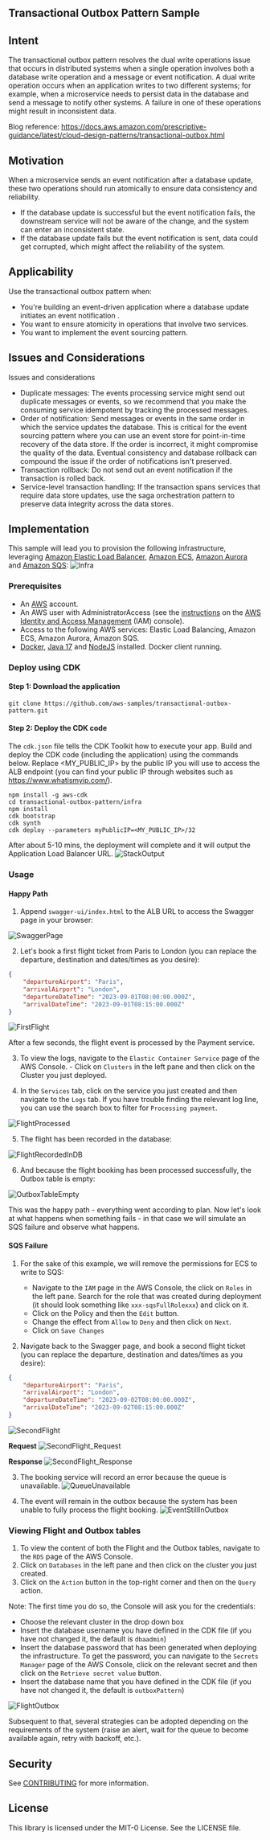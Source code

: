 ## Transactional Outbox Pattern Sample

## Intent

The transactional outbox pattern resolves the dual write operations issue that occurs in distributed systems when a single operation involves both a database write operation and a message or event notification. A dual write operation occurs when an application writes to two different systems; for example, when a microservice needs to persist data in the database and send a message to notify other systems. A failure in one of these operations might result in inconsistent data.

Blog reference: https://docs.aws.amazon.com/prescriptive-guidance/latest/cloud-design-patterns/transactional-outbox.html 

## Motivation

When a microservice sends an event notification after a database update, these two operations should run atomically to ensure data consistency and reliability.
- If the database update is successful but the event notification fails, the downstream service will not be aware of the change, and the system can enter an inconsistent state.
- If the database update fails but the event notification is sent, data could get corrupted, which might affect the reliability of the system.

## Applicability

Use the transactional outbox pattern when:
- You're building an event-driven application where a database update initiates an event notification .
- You want to ensure atomicity in operations that involve two services.
- You want to implement the event sourcing pattern.

## Issues and Considerations

Issues and considerations
- Duplicate messages: The events processing service might send out duplicate messages or events, so we recommend that you make the consuming service idempotent by tracking the processed messages.
- Order of notification: Send messages or events in the same order in which the service updates the database. This is critical for the event sourcing pattern where you can use an event store for point-in-time recovery of the data store. If the order is incorrect, it might compromise the quality of the data. Eventual consistency and database rollback can compound the issue if the order of notifications isn't preserved.
- Transaction rollback: Do not send out an event notification if the transaction is rolled back.
- Service-level transaction handling: If the transaction spans services that require data store updates, use the saga orchestration pattern to preserve data integrity across the data stores.

## Implementation

This sample will lead you to provision the following infrastructure, leveraging [Amazon Elastic Load Balancer](https://aws.amazon.com/elasticloadbalancing/), [Amazon ECS](https://aws.amazon.com/ecs/), [Amazon Aurora](https://aws.amazon.com/rds/aurora/) and [Amazon SQS](https://aws.amazon.com/sqs/):
![Infra](img/outbox-sample-infra.png)

### Prerequisites

- An [AWS](https://aws.amazon.com/) account.
- An AWS user with AdministratorAccess (see the [instructions](https://console.aws.amazon.com/iam/home#/roles%24new?step=review&commonUseCase=EC2%2BEC2&selectedUseCase=EC2&policies=arn:aws:iam::aws:policy%2FAdministratorAccess) on the [AWS Identity and Access Management](http://aws.amazon.com/iam) (IAM) console).
- Access to the following AWS services: Elastic Load Balancing, Amazon ECS, Amazon Aurora, Amazon SQS.
- [Docker](https://docs.docker.com/engine/install/), [Java 17](https://www.oracle.com/java/technologies/javase/jdk17-archive-downloads.html) and [NodeJS](https://nodejs.org/en) installed. Docker client running.

### Deploy using CDK

#### Step 1: Download the application

```shell
git clone https://github.com/aws-samples/transactional-outbox-pattern.git
```
#### Step 2: Deploy the CDK code

The `cdk.json` file tells the CDK Toolkit how to execute your app. Build and deploy the CDK code (including the application) using the commands below. Replace <MY_PUBLIC_IP> by the public IP you will use to access the ALB endpoint (you can find your public IP through websites such as https://www.whatismyip.com/).

```shell
npm install -g aws-cdk
cd transactional-outbox-pattern/infra
npm install
cdk bootstrap
cdk synth
cdk deploy --parameters myPublicIP=<MY_PUBLIC_IP>/32
```
After about 5-10 mins, the deployment will complete and it will output the Application Load Balancer URL. 
![StackOutput](img/outbox-pattern-stack-output.png)

### Usage

#### Happy Path

1. Append `swagger-ui/index.html` to the ALB URL to access the Swagger page in your browser:

![SwaggerPage](img/outbox-pattern-swagger-page.png)

2. Let's book a first flight ticket from Paris to London (you can replace the departure, destination and dates/times as you desire):
```json
{
    "departureAirport": "Paris",
    "arrivalAirport": "London",
    "departureDateTime": "2023-09-01T08:00:00.000Z",
    "arrivalDateTime": "2023-09-01T08:15:00.000Z"
}
```
![FirstFlight](img/outbox-pattern-first-flight.png)

After a few seconds, the flight event is processed by the Payment service.

3. To view the logs, navigate to the `Elastic Container Service` page of the AWS Console. - Click on `Clusters` in the left pane and then click on the Cluster you just deployed.

4. In the `Services` tab, click on the service you just created and then navigate to the `Logs` tab. If you have trouble finding the relevant log line, you can use the search box to filter for `Processing payment`.

![FlightProcessed](img/outbox-pattern-first-flight-processed.png)

5. The flight has been recorded in the database:

![FlightRecordedInDB](img/outbox-pattern-first-flight-in-db.png)

6. And because the flight booking has been processed successfully, the Outbox table is empty:

![OutboxTableEmpty](img/outbox-pattern-first-flight-outbox-table.png)

This was the happy path - everything went according to plan. Now let's look at what happens when something fails - in that case we will simulate an SQS failure and observe what happens.

#### SQS Failure

1. For the sake of this example, we will remove the permissions for ECS to write to SQS:
    - Navigate to the `IAM` page in the AWS Console, the click on `Roles` in the left pane. Search for the role that was created during deployment (it should look something like `xxx-sqsFullRolexxx`) and click on it.
    - Click on the Policy and then the `Edit` button.
    - Change the effect from `Allow` to `Deny` and then click on `Next`.
    - Click on `Save Changes`

2. Navigate back to the Swagger page, and book a second flight ticket (you can replace the departure, destination and dates/times as you desire):
```json
{
    "departureAirport": "Paris",
    "arrivalAirport": "London",
    "departureDateTime": "2023-09-02T08:00:00.000Z",
    "arrivalDateTime": "2023-09-02T08:15:00.000Z"
}
```
![SecondFlight](img/outbox-pattern-second-flight.png)

**Request**
![SecondFlight_Request](img/outbox-pattern-second-flight_request.png)

**Response**
![SecondFlight_Response](img/outbox-pattern-second-flight_response.png)

3. The booking service will record an error because the queue is unavailable.
![QueueUnavailable](img/outbox-pattern-queue-unavailable.png)

4. The event will remain in the outbox because the system has been unable to fully process the flight booking.
![EventStillInOutbox](img/outbox-pattern-event-in-outbox.png)

### Viewing Flight and Outbox tables

1. To view the content of both the Flight and the Outbox tables, navigate to the `RDS` page of the AWS Console.
2. Click on `Databases` in the left pane and then click on the cluster you just created.
3. Click on the `Action` button in the top-right corner and then on the `Query` action.

Note: The first time you do so, the Console will ask you for the credentials:
* Choose the relevant cluster in the drop down box
* Insert the database username you have defined in the CDK file (if you have not changed it, the default is `dbaadmin`)
* Insert the database password that has been generated when deploying the infrastructure. To get the password, you can navigate to the `Secrets Manager` page of the AWS Console, click on the relevant secret and then click on the `Retrieve secret value` button.
* Insert the database name that you have defined in the CDK file (if you have not changed it, the default is `outboxPattern`)
    
![FlightOutbox](img/outbox-pattern-event.png)

Subsequent to that, several strategies can be adopted depending on the requirements of the system (raise an alert, wait for the queue to become available again, retry with backoff, etc.).

## Security

See [CONTRIBUTING](CONTRIBUTING.md#security-issue-notifications) for more information.

## License

This library is licensed under the MIT-0 License. See the LICENSE file.
